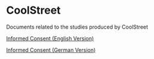 # CoolStreet
Documents related to the studies produced by CoolStreet

<a href="CoolStreet/IC_Final_English.pdf" target="_blank"> Informed Consent (English Version)</a>

<a href="/IC_Final_DEUTSCH.pdf" target="_blank">Informed Consent (German Version)</a>
